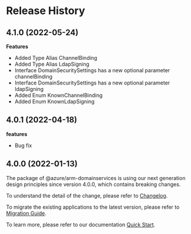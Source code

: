 # Release History
    
## 4.1.0 (2022-05-24)
    
**Features**

  - Added Type Alias ChannelBinding
  - Added Type Alias LdapSigning
  - Interface DomainSecuritySettings has a new optional parameter channelBinding
  - Interface DomainSecuritySettings has a new optional parameter ldapSigning
  - Added Enum KnownChannelBinding
  - Added Enum KnownLdapSigning
    
## 4.0.1 (2022-04-18)

**features**

  - Bug fix

## 4.0.0 (2022-01-13)

The package of @azure/arm-domainservices is using our next generation design principles since version 4.0.0, which contains breaking changes.

To understand the detail of the change, please refer to [Changelog](https://aka.ms/js-track2-changelog).

To migrate the existing applications to the latest version, please refer to [Migration Guide](https://aka.ms/js-track2-migration-guide).

To learn more, please refer to our documentation [Quick Start](https://aka.ms/js-track2-quickstart).
